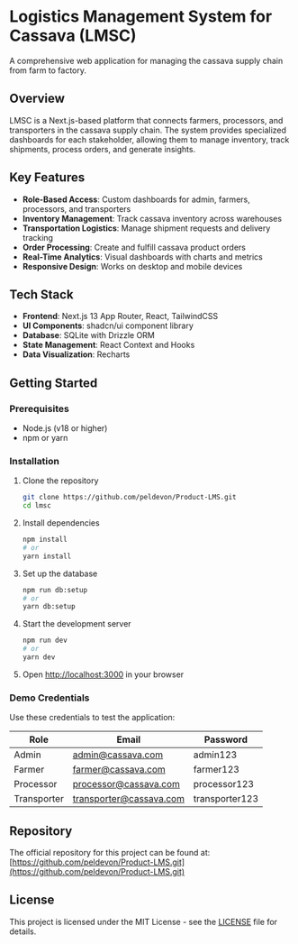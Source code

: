 # Logistics Management System for Cassava (LMSC)

A comprehensive web application for managing the cassava supply chain from farm to factory.



## Overview

LMSC is a Next.js-based platform that connects farmers, processors, and transporters in the cassava supply chain. The system provides specialized dashboards for each stakeholder, allowing them to manage inventory, track shipments, process orders, and generate insights.

## Key Features

- **Role-Based Access**: Custom dashboards for admin, farmers, processors, and transporters
- **Inventory Management**: Track cassava inventory across warehouses
- **Transportation Logistics**: Manage shipment requests and delivery tracking
- **Order Processing**: Create and fulfill cassava product orders
- **Real-Time Analytics**: Visual dashboards with charts and metrics
- **Responsive Design**: Works on desktop and mobile devices

## Tech Stack

- **Frontend**: Next.js 13 App Router, React, TailwindCSS
- **UI Components**: shadcn/ui component library
- **Database**: SQLite with Drizzle ORM
- **State Management**: React Context and Hooks
- **Data Visualization**: Recharts

## Getting Started

### Prerequisites

- Node.js (v18 or higher)
- npm or yarn

### Installation

1. Clone the repository
   ```bash
   git clone https://github.com/peldevon/Product-LMS.git
   cd lmsc
   ```

2. Install dependencies
   ```bash
   npm install
   # or
   yarn install
   ```

3. Set up the database
   ```bash
   npm run db:setup
   # or
   yarn db:setup
   ```

4. Start the development server
   ```bash
   npm run dev
   # or
   yarn dev
   ```

5. Open [http://localhost:3000](http://localhost:3000) in your browser

### Demo Credentials

Use these credentials to test the application:

| Role        | Email                 | Password   |
|-------------|----------------------|------------|
| Admin       | admin@cassava.com    | admin123   |
| Farmer      | farmer@cassava.com   | farmer123  |
| Processor   | processor@cassava.com| processor123|
| Transporter | transporter@cassava.com| transporter123|

## Repository

The official repository for this project can be found at:
[https://github.com/peldevon/Product-LMS.git](https://github.com/peldevon/Product-LMS.git)


## License

This project is licensed under the MIT License - see the [LICENSE](./LICENSE) file for details.

